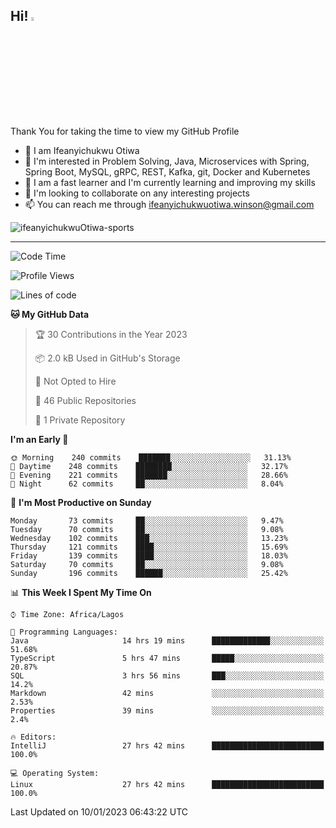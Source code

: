 <!-- BLOG-POST-LIST:START --><!-- BLOG-POST-LIST:END -->

## Hi! <img src="https://media.giphy.com/media/hvRJCLFzcasrR4ia7z/giphy.gif" width="4%"> 

Thank You for taking the time to view my GitHub Profile

- 👋 I am Ifeanyichukwu Otiwa
- 👀 I'm interested in Problem Solving, Java, Microservices with Spring, Spring Boot, MySQL, gRPC, REST, Kafka, git, Docker and Kubernetes
- 🌱 I am a fast learner and I'm currently learning and improving my skills
- 💞️ I'm looking to collaborate on any interesting projects
- 📫 You can reach me through ifeanyichukwuotiwa.winson@gmail.com

<p align="left" marginTop="10px"> <img src="https://komarev.com/ghpvc/?username=ifeanyichukwuOtiwa-sports&label=Profile%20views&color=0e75b6&style=for-the-badge" alt="ifeanyichukwuOtiwa-sports" /> </p>

***

<!--START_SECTION:waka-->
![Code Time](http://img.shields.io/badge/Code%20Time-975%20hrs%2011%20mins-blue)

![Profile Views](http://img.shields.io/badge/Profile%20Views-0-blue)

![Lines of code](https://img.shields.io/badge/From%20Hello%20World%20I%27ve%20Written-44%20Thousand%20lines%20of%20code-blue)

**🐱 My GitHub Data** 

> 🏆 30 Contributions in the Year 2023
 > 
> 📦 2.0 kB Used in GitHub's Storage 
 > 
> 🚫 Not Opted to Hire
 > 
> 📜 46 Public Repositories 
 > 
> 🔑 1 Private Repository 
 > 
**I'm an Early 🐤** 

```text
🌞 Morning    240 commits    ███████░░░░░░░░░░░░░░░░░░   31.13% 
🌆 Daytime    248 commits    ████████░░░░░░░░░░░░░░░░░   32.17% 
🌃 Evening    221 commits    ███████░░░░░░░░░░░░░░░░░░   28.66% 
🌙 Night      62 commits     ██░░░░░░░░░░░░░░░░░░░░░░░   8.04%

```
📅 **I'm Most Productive on Sunday** 

```text
Monday       73 commits     ██░░░░░░░░░░░░░░░░░░░░░░░   9.47% 
Tuesday      70 commits     ██░░░░░░░░░░░░░░░░░░░░░░░   9.08% 
Wednesday    102 commits    ███░░░░░░░░░░░░░░░░░░░░░░   13.23% 
Thursday     121 commits    ████░░░░░░░░░░░░░░░░░░░░░   15.69% 
Friday       139 commits    ████░░░░░░░░░░░░░░░░░░░░░   18.03% 
Saturday     70 commits     ██░░░░░░░░░░░░░░░░░░░░░░░   9.08% 
Sunday       196 commits    ██████░░░░░░░░░░░░░░░░░░░   25.42%

```


📊 **This Week I Spent My Time On** 

```text
⌚︎ Time Zone: Africa/Lagos

💬 Programming Languages: 
Java                     14 hrs 19 mins      █████████████░░░░░░░░░░░░   51.68% 
TypeScript               5 hrs 47 mins       █████░░░░░░░░░░░░░░░░░░░░   20.87% 
SQL                      3 hrs 56 mins       ███░░░░░░░░░░░░░░░░░░░░░░   14.2% 
Markdown                 42 mins             ░░░░░░░░░░░░░░░░░░░░░░░░░   2.53% 
Properties               39 mins             ░░░░░░░░░░░░░░░░░░░░░░░░░   2.4%

🔥 Editors: 
IntelliJ                 27 hrs 42 mins      █████████████████████████   100.0%

💻 Operating System: 
Linux                    27 hrs 42 mins      █████████████████████████   100.0%

```


 Last Updated on 10/01/2023 06:43:22 UTC
<!--END_SECTION:waka-->

<!--
<p align="center">
![trophy](https://github-profile-trophy.vercel.app/?username=ifeanyichukwuOtiwa-sports&theme=onedark) (https://github.com/ryo-ma/github-profile-trophy)
</p>
-->

<!---
ifeanyi-otiwa/ifeanyi-otiwa is a ✨ special ✨ repository because its `README.md` (this file) appears on your GitHub profile.
You can click the Preview link to take a look at your changes.
--->
